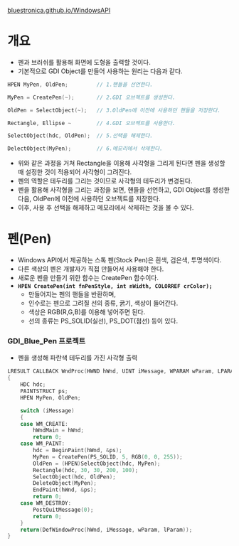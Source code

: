 [bluestronica.github.io/WindowsAPI](https://bluestronica.github.io/WindowsAPI)

# 개요
- 펜과 브러쉬를 활용해 화면에 도형을 출력할 것이다. 
- 기본적으로 GDI Object를 만들어 사용하는 원리는 다음과 같다.
```c
HPEN MyPen, OldPen;         // 1.핸들을 선언한다.

MyPen = CreatePen(~);       // 2.GDI 오브젝트를 생성한다.

OldPen = SelectObject(~);   // 3.OldPen에 이전에 사용하던 핸들을 저장한다.

Rectangle, Ellipse ~        // 4.GDI 오브젝트를 사용한다.

SelectObject(hdc, OldPen);  // 5.선택을 해제한다.

DelectObject(MyPen);        // 6.메모리에서 삭제한다.
```
- 위와 같은 과정을 거쳐 Rectangle을 이용해 사각형을 그리게 된다면 펜을 생성할 때 설정한 것이 적용되어 사각형이 그려진다.
- 펜의 역할은 테두리를 그리는 것이므로 사각형의 테두리가 변경된다. 
- 펜을 활용해 사각형을 그리는 과정을 보면, 핸들을 선언하고, GDI Object를 생성한 다음, OldPen에 이전에 사용하던 오브젝트를 저장한다. 
- 이후, 사용 후 선택을 해제하고 메모리에서 삭제하는 것을 볼 수 있다.

# 펜(Pen)
- Windows API에서 제공하는 스톡 펜(Stock Pen)은 흰색, 검은색, 투명색이다.
- 다른 색상의 펜은 개발자가 직접 만들어서 사용해야 한다. 
- 새로운 펜을 만들기 위한 함수는 CreatePen 함수이다.
- **`HPEN CreatePen(int fnPenStyle, int nWidth, COLORREF crColor);`**
  - 만들어지는 펜의 핸들을 반환하며, 
  - 인수로는 펜으로 그려질 선의 종류, 굵기, 색상이 들어간다.
  - 색상은 RGB(R,G,B)를 이용해 넣어주면 된다.
  - 선의 종류는 PS_SOLID(실선), PS_DOT(점선) 등이 있다.

### GDI_Blue_Pen 프로젝트
- 펜을 생성해 파란색 테두리를 가진 사각형 출력
```c
LRESULT CALLBACK WndProc(HWND hWnd, UINT iMessage, WPARAM wParam, LPARAM lParam)
{
	HDC hdc;
	PAINTSTRUCT ps;
	HPEN MyPen, OldPen;

	switch (iMessage)
	{
	case WM_CREATE:
		hWndMain = hWnd;
		return 0;
	case WM_PAINT:
		hdc = BeginPaint(hWnd, &ps);
		MyPen = CreatePen(PS_SOLID, 5, RGB(0, 0, 255));
		OldPen = (HPEN)SelectObject(hdc, MyPen);
		Rectangle(hdc, 30, 30, 200, 100);
		SelectObject(hdc, OldPen);
		DeleteObject(MyPen);
		EndPaint(hWnd, &ps);
		return 0;
	case WM_DESTROY:
		PostQuitMessage(0);
		return 0;
	}
	return(DefWindowProc(hWnd, iMessage, wParam, lParam));
}
```



















